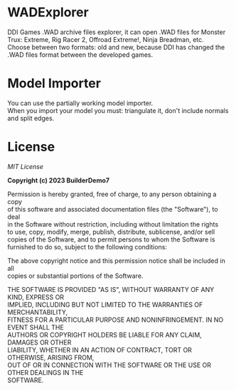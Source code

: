 # WADExplorer
DDI Games .WAD archive files explorer, it can open .WAD files for Monster Trux: Extreme, Rig Racer 2, Offroad Extreme!, Ninja Breadman, etc.                        
Choose between two formats: old and new, because DDI has changed the .WAD files format between the developed games.
# Model Importer
You can use the partially working model importer.                           
When you import your model you must: triangulate it, don't include normals and split edges.            
# License
*MIT License*                            

**Copyright (c) 2023 BuilderDemo7**                                                           

Permission is hereby granted, free of charge, to any person obtaining a copy                     
of this software and associated documentation files (the "Software"), to deal                         
in the Software without restriction, including without limitation the rights                        
to use, copy, modify, merge, publish, distribute, sublicense, and/or sell                             
copies of the Software, and to permit persons to whom the Software is                                 
furnished to do so, subject to the following conditions:                                      

The above copyright notice and this permission notice shall be included in all                      
copies or substantial portions of the Software.                                       

THE SOFTWARE IS PROVIDED "AS IS", WITHOUT WARRANTY OF ANY KIND, EXPRESS OR                                   
IMPLIED, INCLUDING BUT NOT LIMITED TO THE WARRANTIES OF MERCHANTABILITY,                              
FITNESS FOR A PARTICULAR PURPOSE AND NONINFRINGEMENT. IN NO EVENT SHALL THE                                  
AUTHORS OR COPYRIGHT HOLDERS BE LIABLE FOR ANY CLAIM, DAMAGES OR OTHER                               
LIABILITY, WHETHER IN AN ACTION OF CONTRACT, TORT OR OTHERWISE, ARISING FROM,                          
OUT OF OR IN CONNECTION WITH THE SOFTWARE OR THE USE OR OTHER DEALINGS IN THE                                 
SOFTWARE.                                      
